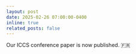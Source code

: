 ```yaml
---
layout: post
date: 2025-02-26 07:00:00-0400
inline: true
related_posts: false
---
```


Our ICCS conference paper is now published. :fr:
